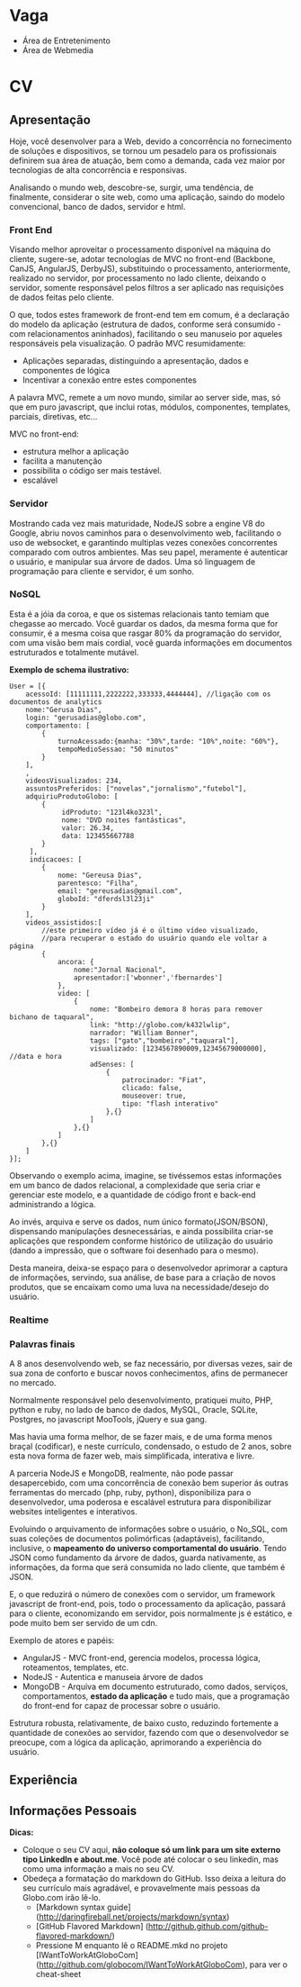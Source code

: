 Vaga
====

* Área de Entretenimento
* Área de Webmedia

CV
==

## Apresentação

Hoje, você desenvolver para a Web, devido a concorrência no fornecimento de soluções e dispositivos, se tornou um pesadelo para os profissionais definirem sua área de atuação, bem como a demanda, cada vez maior por tecnologias de alta concorrência e responsivas.
    
Analisando o mundo web, descobre-se, surgir, uma tendência, de finalmente, considerar o site web, como uma aplicação, saindo do modelo convencional, banco de dados, servidor e html.
    
### Front End

Visando melhor aproveitar o processamento disponível na máquina do cliente, sugere-se, adotar tecnologias de MVC no front-end (Backbone, CanJS, AngularJS, DerbyJS), substituindo o processamento, anteriormente, realizado no servidor, por processamento no lado cliente, deixando o servidor, somente responsável pelos filtros a ser aplicado nas requisições de dados feitas pelo cliente.
    
O que, todos estes framework de front-end tem em comum, é a declaração do modelo da aplicação (estrutura de dados, conforme será consumido - com relacionamentos aninhados), facilitando o seu manuseio por aqueles responsáveis pela visualização. O padrão MVC resumidamente:
* Aplicações separadas, distinguindo a apresentação, dados e componentes de lógica
* Incentivar a conexão entre estes componentes
    
A palavra MVC, remete a um novo mundo, similar ao server side, mas, só que em puro javascript, que inclui rotas, módulos, componentes, templates, parciais, diretivas, etc... 

MVC no front-end:
* estrutura melhor a aplicação
* facilita a manutenção
* possibilita o código ser mais testável.
* escalável
    
### Servidor

Mostrando cada vez mais maturidade, NodeJS sobre a engine V8 do Google, abriu novos caminhos para o desenvolvimento web, facilitando o uso de websocket, e garantindo multiplas vezes conexões concorrentes comparado com outros ambientes.
Mas seu papel, meramente é autenticar o usuário, e manipular sua árvore de dados.
Uma só linguagem de programação para cliente e servidor, é um sonho.

### NoSQL
Esta é a jóia da coroa, e que os sistemas relacionais tanto temiam que chegasse ao mercado.
Você guardar os dados, da mesma forma que for consumir, é a mesma coisa que rasgar 80% da programação do servidor, com uma visão bem mais cordial, você guarda informações em documentos estruturados e totalmente mutável.
    
**Exemplo de schema ilustrativo:**
```
User = [{
    acessoId: [11111111,2222222,333333,4444444], //ligação com os documentos de analytics
    nome:"Gerusa Dias",
    login: "gerusadias@globo.com",
    comportamento: [
        {
            turnoAcessado:{manha: "30%",tarde: "10%",noite: "60%"},
            tempoMedioSessao: "50 minutos"
        }
    ],
    ,
    videosVisualizados: 234,
    assuntosPreferidos: ["novelas","jornalismo","futebol"],
    adquiriuProdutoGlobo: [
    	{
             idProduto: "123l4ko323l",
             nome: "DVD noites fantásticas",
             valor: 26.34,
             data: 123455667788
        }
     ],
     indicacoes: [
     	{
            nome: "Gereusa Dias",
            parentesco: "Filha",
            email: "gereusadias@gmail.com",
            globoId: "dferdsl3l23ji"
        }
    ],
    videos_assistidos:[
    	//este primeiro vídeo já é o último vídeo visualizado, 
    	//para recuperar o estado do usuário quando ele voltar a página
    	{
    	    ancora: {
    	        nome:"Jornal Nacional",
    	        apresentador:['wbonner','fbernardes']
    	    },
    	    video: [
    	        {
    	            nome: "Bombeiro demora 8 horas para remover bichano de taquaral",
    	            link: "http://globo.com/k432lwlip",
    	            narrador: "William Bonner",
    	            tags: ["gato","bombeiro","taquaral"],
    	            visualizado: [1234567890009,12345679000000], //data e hora
    	            adSenses: [
    	                {
    	            	    patrocinador: "Fiat",
    	            	    clicado: false,
    	            	    mouseover: true,
    	            	    tipo: "flash interativo"
    	                },{}
    	            ]
    	        },{}
    	    ]
    	},{}
    ]
}];
```
Observando o exemplo acima, imagine, se tivéssemos estas informações em um banco de dados relacional, a complexidade que seria criar e gerenciar este modelo, e a quantidade de código front e back-end administrando a lógica.

Ao invés, arquiva e serve os dados, num único formato(JSON/BSON), dispensando manipulações desnecessárias, e ainda possibilita criar-se aplicações que respondem conforme histórico de utilização do usuário (dando a impressão, que o software foi desenhado para o mesmo).

Desta maneira, deixa-se espaço para o desenvolvedor aprimorar a captura de informações, servindo, sua análise, de base para a criação de novos produtos, que se encaixam como uma luva na necessidade/desejo do usuário.
    
### Realtime
    
### Palavras finais

A 8 anos desenvolvendo web, se faz necessário, por diversas vezes, sair de sua zona de conforto e buscar novos conhecimentos, afins de permanecer no mercado.
    
Normalmente responsável pelo desenvolvimento, pratiquei muito, PHP, python e ruby, no lado de banco de dados, MySQL, Oracle, SQLite, Postgres, no javascript MooTools, jQuery e sua gang.
    
Mas havia uma forma melhor, de se fazer mais, e de uma forma menos braçal (codificar), e neste currículo, condensado, o estudo de 2 anos, sobre esta nova forma de fazer web, mais simplificada, interativa e livre.
    
A parceria NodeJS e MongoDB, realmente, não pode passar desapercebido, com uma concorrência de conexão bem superior ás outras ferramentas do mercado (php, ruby, python), disponibiliza para o desenvolvedor, uma poderosa e escalável estrutura para disponibilizar websites inteligentes e interativos.

Evoluindo o arquivamento de informações sobre o usuário, o No_SQL, com suas coleções de documentos polimórficas (adaptáveis), facilitando, inclusive, o **mapeamento do universo comportamental do usuário**. 
Tendo JSON como fundamento da árvore de dados, guarda nativamente, as informações, da forma que será consumida no lado cliente, que também é JSON.

E, o que reduzirá o número de conexões com o servidor, um framework javascript de front-end, pois, todo o processamento da aplicação, passará para o cliente, economizando em servidor, pois normalmente js é estático, e pode muito bem ser servido de um cdn.

Exemplo de atores e papéis:

* AngularJS - MVC front-end, gerencia modelos, processa lógica, roteamentos, templates, etc.
* NodeJS - Autentica e manuseia árvore de dados
* MongoDB - Arquiva em documento estruturado, como dados, serviços, comportamentos, **estado da aplicação** e tudo mais, que a programação do front-end for capaz de processar sobre o usuário.

Estrutura robusta, relativamente, de baixo custo, reduzindo fortemente a quantidade de conexões ao servidor, fazendo com que o desenvolvedor se preocupe, com a lógica da aplicação, aprimorando a experiência do usuário. 
    
## Experiência

## Informações Pessoais



__Dicas:__
* Coloque o seu CV aqui, __não coloque só um link para um site externo tipo LinkedIn e about.me__. Você pode até colocar o seu linkedin, mas como uma informação a mais no seu CV.
* Obedeça a formatação do markdown do GitHub. Isso deixa a leitura do seu currículo mais agradável, e provavelmente mais pessoas da Globo.com irão lê-lo.
	* [Markdown syntax guide] (http://daringfireball.net/projects/markdown/syntax)
	* [GitHub Flavored Markdown] (http://github.github.com/github-flavored-markdown/)
	* Pressione M enquanto lê o README.mkd no projeto [IWantToWorkAtGloboCom] (http://github.com/globocom/IWantToWorkAtGloboCom), para ver o cheat-sheet
